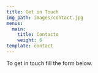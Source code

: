 ```yaml
---
title: Get in Touch
img_path: images/contact.jpg
menus:
  main:
    title: Contacto
    weight: 6
template: contact
---
```


To get in touch fill the form below.
